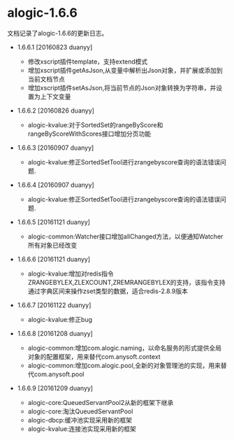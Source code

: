 alogic-1.6.6
============

文档记录了alogic-1.6.6的更新日志。

- 1.6.6.1 [20160823 duanyy]
	 - 修改xscript插件template，支持extend模式
	 - 增加xscript插件getAsJson,从变量中解析出Json对象，并扩展或添加到当前文档节点
	 - 增加xscript插件setAsJson,将当前节点的Json对象转换为字符串，并设置为上下文变量
	 
- 1.6.6.2 [20160826 duanyy] 
 	 - alogic-kvalue:对于SortedSet的rangeByScore和rangeByScoreWithScores接口增加分页功能

- 1.6.6.3 [20160907 duanyy] 
	 - alogic-kvalue:修正SortedSetTool进行zrangebyscore查询的语法错误问题.
	 
- 1.6.6.4 [20160907 duanyy] 
	 - alogic-kvalue:修正SortedSetTool进行zrangebyscore查询的语法错误问题.	 
	 
- 1.6.6.5 [20161121 duanyy] 
	- alogic-common:Watcher接口增加allChanged方法，以便通知Watcher所有对象已经改变
	
- 1.6.6.6 [20161121 duanyy]
	- alogic-kvalue:增加对redis指令ZRANGEBYLEX,ZLEXCOUNT,ZREMRANGEBYLEX的支持，该指令支持通过字典区间来操作zset类型的数据，适合redis-2.8.9版本
	
- 1.6.6.7 [20161122 duanyy]
	- alogic-kvalue:修正bug
	
- 1.6.6.8 [20161208 duanyy]
	- alogic-common:增加com.alogic.naming，以命名服务的形式提供全局对象的配置框架，用来替代com.anysoft.context
	- alogic-common:增加com.alogic.pool,全新的对象管理池的实现，用来替代com.anysoft.pool
	
- 1.6.6.9 [20161209 duanyy]
	- alogic-core:QueuedServantPool2从新的框架下继承
	- alogic-core:淘汰QueuedServantPool
	- alogic-dbcp:缓冲池实现采用新的框架
	- alogic-kvalue:连接池实现采用新的框架

	